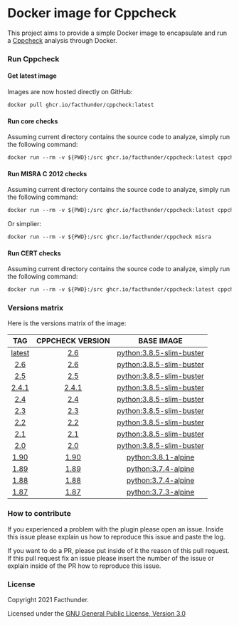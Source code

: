 # Docker image for Cppcheck

This project aims to provide a simple Docker image to encapsulate and run a [Cppcheck](https://github.com/danmar/cppcheck) analysis through Docker.

### Run Cppcheck

#### Get latest image
Images are now hosted directly on GitHub:
```Dockerfile
docker pull ghcr.io/facthunder/cppcheck:latest
```

#### Run core checks
Assuming current directory contains the source code to analyze, simply run the following command:
```Dockerfile
docker run --rm -v ${PWD}:/src ghcr.io/facthunder/cppcheck:latest cppcheck -v --xml --enable=all . 2> report.xml
```

#### Run MISRA C 2012 checks
Assuming current directory contains the source code to analyze, simply run the following command:
```Dockerfile
docker run --rm -v ${PWD}:/src ghcr.io/facthunder/cppcheck:latest cppcheck --dump .; misra.py *.dump 2>report.xml
```
Or simplier:
```Dockerfile
docker run --rm -v ${PWD}:/src ghcr.io/facthunder/cppcheck misra
```

#### Run CERT checks
Assuming current directory contains the source code to analyze, simply run the following command:
```Dockerfile
docker run --rm -v ${PWD}:/src ghcr.io/facthunder/cppcheck:latest cppcheck --dump .; cert.py *.dump 2>report.xml
```

### Versions matrix
Here is the versions matrix of the image:

|                          TAG                           |                       CPPCHECK VERSION                       |                        BASE IMAGE                      |
|:------------------------------------------------------:|:------------------------------------------------------------:|:------------------------------------------------------:|
| [latest](https://github.com/facthunder/cppcheck/pkgs/container/cppcheck/2.6) |  [2.6](https://github.com/danmar/cppcheck/releases/tag/2.6)  | [python:3.8.5-slim-buster](https://hub.docker.com/_/python) |
|  [2.6](https://github.com/facthunder/cppcheck/pkgs/container/cppcheck/2.6)   |  [2.6](https://github.com/danmar/cppcheck/releases/tag/2.6)  | [python:3.8.5-slim-buster](https://hub.docker.com/_/python) |
|  [2.5](https://github.com/facthunder/cppcheck/pkgs/container/cppcheck/2.5)   |  [2.5](https://github.com/danmar/cppcheck/releases/tag/2.5)  | [python:3.8.5-slim-buster](https://hub.docker.com/_/python) |
|  [2.4.1](https://hub.docker.com/r/facthunder/cppcheck) |[2.4.1](https://github.com/danmar/cppcheck/releases/tag/2.4.1)| [python:3.8.5-slim-buster](https://hub.docker.com/_/python) |
|  [2.4](https://hub.docker.com/r/facthunder/cppcheck)   |  [2.4](https://github.com/danmar/cppcheck/releases/tag/2.4)  | [python:3.8.5-slim-buster](https://hub.docker.com/_/python) |
|  [2.3](https://hub.docker.com/r/facthunder/cppcheck)   |  [2.3](https://github.com/danmar/cppcheck/releases/tag/2.3)  | [python:3.8.5-slim-buster](https://hub.docker.com/_/python) |
|  [2.2](https://hub.docker.com/r/facthunder/cppcheck)   |  [2.2](https://github.com/danmar/cppcheck/releases/tag/2.2)  | [python:3.8.5-slim-buster](https://hub.docker.com/_/python) |
|  [2.1](https://hub.docker.com/r/facthunder/cppcheck)   |  [2.1](https://github.com/danmar/cppcheck/releases/tag/2.1)  | [python:3.8.5-slim-buster](https://hub.docker.com/_/python) |
|  [2.0](https://hub.docker.com/r/facthunder/cppcheck)   |  [2.0](https://github.com/danmar/cppcheck/releases/tag/2.0)  | [python:3.8.5-slim-buster](https://hub.docker.com/_/python) |
|  [1.90](https://hub.docker.com/r/facthunder/cppcheck)  | [1.90](https://github.com/danmar/cppcheck/releases/tag/1.90) | [python:3.8.1-alpine](https://hub.docker.com/_/python) |
|  [1.89](https://hub.docker.com/r/facthunder/cppcheck)  | [1.89](https://github.com/danmar/cppcheck/releases/tag/1.89) | [python:3.7.4-alpine](https://hub.docker.com/_/python) |
|  [1.88](https://hub.docker.com/r/facthunder/cppcheck)  | [1.88](https://github.com/danmar/cppcheck/releases/tag/1.88) | [python:3.7.4-alpine](https://hub.docker.com/_/python) |
|  [1.87](https://hub.docker.com/r/facthunder/cppcheck)  | [1.87](https://github.com/danmar/cppcheck/releases/tag/1.87) | [python:3.7.3-alpine](https://hub.docker.com/_/python) |

### How to contribute
If you experienced a problem with the plugin please open an issue. Inside this issue please explain us how to reproduce this issue and paste the log.

If you want to do a PR, please put inside of it the reason of this pull request. If this pull request fix an issue please insert the number of the issue or explain inside of the PR how to reproduce this issue.

### License
Copyright 2021 Facthunder.

Licensed under the [GNU General Public License, Version 3.0](https://www.gnu.org/licenses/gpl.txt)
